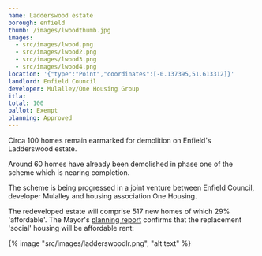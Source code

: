 ```yaml
---
name: Ladderswood estate 
borough: enfield
thumb: /images/lwoodthumb.jpg
images:
  - src/images/lwood.png
  - src/images/lwood2.png
  - src/images/lwood3.png
  - src/images/lwood4.png
location: '{"type":"Point","coordinates":[-0.137395,51.613312]}'
landlord: Enfield Council
developer: Mulalley/One Housing Group
itla:
total: 100
ballot: Exempt
planning: Approved
---
```

Circa 100 homes remain earmarked for demolition on Enfield's Ladderswood estate. 

Around 60 homes have already been demolished in phase one of the scheme which is nearing completion.

The scheme is being progressed in a joint venture between Enfield Council, developer Mulalley and housing association One Housing.

The redeveloped estate will comprise 517 new homes of which 29% 'affordable'. The Mayor's [planning report](https://www.london.gov.uk/sites/default/files/public%3A//public%3A//PAWS/media_id_205193///ladderswood_estate_report.pdf) confirms that the replacement 'social' housing will be affordable rent:

{% image "src/images/ladderswoodlr.png", "alt text" %}


